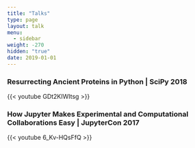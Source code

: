 ```yaml
---
title: "Talks"
type: page
layout: talk
menu:
  - sidebar
weight: -270
hidden: "true"
date: 2019-01-01
---
```


### Resurrecting Ancient Proteins in Python | SciPy 2018 

{{< youtube GDt2KIWItsg >}}

### How Jupyter Makes Experimental and Computational Collaborations Easy | JupyterCon 2017

{{< youtube 6_Kv-HQsFfQ >}}
